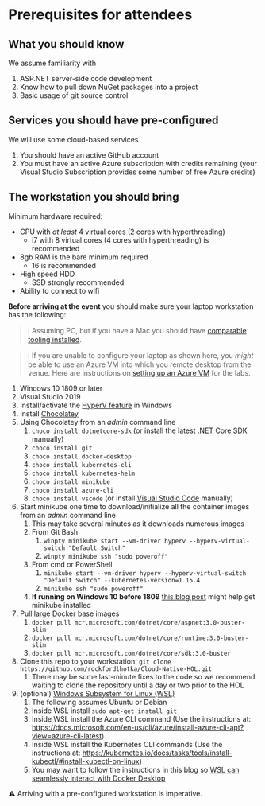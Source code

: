 # Prerequisites for attendees

## What you should know

We assume familiarity with

1. ASP.NET server-side code development
1. Know how to pull down NuGet packages into a project
1. Basic usage of git source control

## Services you should have pre-configured

We will use some cloud-based services

1. You should have an active GitHub account
1. You must have an active Azure subscription with credits remaining (your Visual Studio Subscription provides some number of free Azure credits)

## The workstation you should bring

Minimum hardware required:

* CPU with _at least_ 4 virtual cores (2 cores with hyperthreading)
   * i7 with 8 virtual cores (4 cores with hyperthreading) is recommended
* 8gb RAM is the bare minimum required
   * 16 is recommended
* High speed HDD
   * SSD strongly recommended
* Ability to connect to wifi

**Before arriving at the event** you should make sure your laptop workstation has the following:

> ℹ Assuming PC, but if you have a Mac you should have [comparable tooling installed](https://github.com/rockfordlhotka/Cloud-Native-HOL/blob/master/docs/prerequisites-mac.md).

> ℹ If you are unable to configure your laptop as shown here, you _might_ be able to use an Azure VM into which you remote desktop from the venue. Here are instructions on [setting up an Azure VM](https://github.com/rockfordlhotka/Cloud-Native-HOL/blob/master/docs/create-azure-vm.md) for the labs.

1. Windows 10 1809 or later
1. Visual Studio 2019
1. Install/activate the [HyperV feature](https://docs.microsoft.com/en-us/virtualization/hyper-v-on-windows/quick-start/enable-hyper-v) in Windows
1. Install [Chocolatey](https://chocolatey.org)
1. Using Chocolatey from an _admin_ command line
   1. `choco install dotnetcore-sdk` (or install the latest [.NET Core SDK](https://dotnet.microsoft.com/download) manually)
   1. `choco install git`
   1. `choco install docker-desktop`
   1. `choco install kubernetes-cli`
   1. `choco install kubernetes-helm`
   1. `choco install minikube`
   1. `choco install azure-cli`
   1. `choco install vscode` (or install [Visual Studio Code](https://code.visualstudio.com/) manually)
1. Start minikube one time to download/initialize all the container images from an _admin_ command line
   1. This may take several minutes as it downloads numerous images
   1. From Git Bash
      1. `winpty minikube start --vm-driver hyperv --hyperv-virtual-switch "Default Switch"`
      1. `winpty minikube ssh "sudo poweroff"`
   1. From cmd or PowerShell
      1. `minikube start --vm-driver hyperv --hyperv-virtual-switch "Default Switch" --kubernetes-version=1.15.4`
      1. `minikube ssh "sudo poweroff"`
   1. **If running on Windows 10 before 1809** [this blog post](https://www.c-sharpcorner.com/article/getting-started-with-kubernetes-on-windows-10-using-hyperv-and-minikube/) might help get minikube installed
1. Pull large Docker base images
   1. `docker pull mcr.microsoft.com/dotnet/core/aspnet:3.0-buster-slim`
   1. `docker pull mcr.microsoft.com/dotnet/core/runtime:3.0-buster-slim`
   1. `docker pull mcr.microsoft.com/dotnet/core/sdk:3.0-buster`
1. Clone this repo to your workstation: `git clone https://github.com/rockfordlhotka/Cloud-Native-HOL.git`
   1. There may be some last-minute fixes to the code so we recommend waiting to clone the repository until a day or two prior to the HOL
1. (optional) [Windows Subsystem for Linux (WSL)](https://docs.microsoft.com/en-us/windows/wsl/install-win10)
   1. The following assumes Ubuntu or Debian
   1. Inside WSL install `sudo apt-get install git`
   1. Inside WSL install the Azure CLI command (Use the instructions at: https://docs.microsoft.com/en-us/cli/azure/install-azure-cli-apt?view=azure-cli-latest)
   1. Inside WSL install the Kubernetes CLI commands (Use the instructions at: https://kubernetes.io/docs/tasks/tools/install-kubectl/#install-kubectl-on-linux)
   1. You may want to follow the instructions in this blog so [WSL can seamlessly interact with Docker Desktop](https://nickjanetakis.com/blog/setting-up-docker-for-windows-and-wsl-to-work-flawlessly)
   
⚠ Arriving with a pre-configured workstation is imperative.
